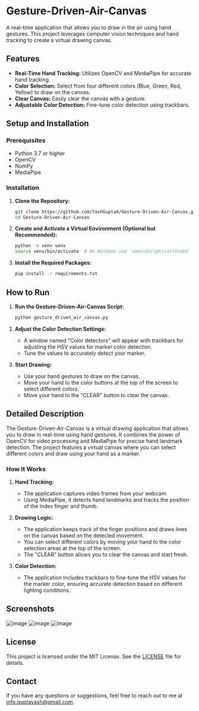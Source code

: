 # Gesture-Driven-Air-Canvas

A real-time application that allows you to draw in the air using hand gestures. This project leverages computer vision techniques and hand tracking to create a virtual drawing canvas.

## Features

- **Real-Time Hand Tracking:** Utilizes OpenCV and MediaPipe for accurate hand tracking.
- **Color Selection:** Select from four different colors (Blue, Green, Red, Yellow) to draw on the canvas.
- **Clear Canvas:** Easily clear the canvas with a gesture.
- **Adjustable Color Detection:** Fine-tune color detection using trackbars.

## Setup and Installation

### Prerequisites

- Python 3.7 or higher
- OpenCV
- NumPy
- MediaPipe

### Installation

1. **Clone the Repository:**
    ```bash
    git clone https://github.com/YashGupta4/Gesture-Driven-Air-Canvas.git
    cd Gesture-Driven-Air-Canvas
    ```

2. **Create and Activate a Virtual Environment (Optional but Recommended):**
    ```bash
    python -m venv venv
    source venv/bin/activate  # On Windows use `venv\Scripts\activate`
    ```

3. **Install the Required Packages:**
    ```bash
    pip install -r requirements.txt
    ```

## How to Run

1. **Run the Gesture-Driven-Air-Canvas Script:**
    ```bash
    python gesture_driven_air_canvas.py
    ```

2. **Adjust the Color Detection Settings:**
    - A window named "Color detectors" will appear with trackbars for adjusting the HSV values for marker color detection.
    - Tune the values to accurately detect your marker.

3. **Start Drawing:**
    - Use your hand gestures to draw on the canvas. 
    - Move your hand to the color buttons at the top of the screen to select different colors.
    - Move your hand to the "CLEAR" button to clear the canvas.

## Detailed Description

The Gesture-Driven-Air-Canvas is a virtual drawing application that allows you to draw in real-time using hand gestures. It combines the power of OpenCV for video processing and MediaPipe for precise hand landmark detection. The project features a virtual canvas where you can select different colors and draw using your hand as a marker.

### How It Works

1. **Hand Tracking:**
   - The application captures video frames from your webcam.
   - Using MediaPipe, it detects hand landmarks and tracks the position of the index finger and thumb.

2. **Drawing Logic:**
   - The application keeps track of the finger positions and draws lines on the canvas based on the detected movement.
   - You can select different colors by moving your hand to the color selection areas at the top of the screen.
   - The "CLEAR" button allows you to clear the canvas and start fresh.

3. **Color Detection:**
   - The application includes trackbars to fine-tune the HSV values for the marker color, ensuring accurate detection based on different lighting conditions.

## Screenshots
![image](https://github.com/user-attachments/assets/c96981f6-f280-4a35-915b-1ad3e0d7d9f0)
![image](https://github.com/user-attachments/assets/5fd39279-f5ad-44f2-b212-8e4c35f86e75)
![image](https://github.com/user-attachments/assets/b1d51e83-3146-423c-b2df-acde8e76d73a)


## License

This project is licensed under the MIT License. See the [LICENSE](LICENSE) file for details.

## Contact

If you have any questions or suggestions, feel free to reach out to me at info.guptayash@gmail.com.
